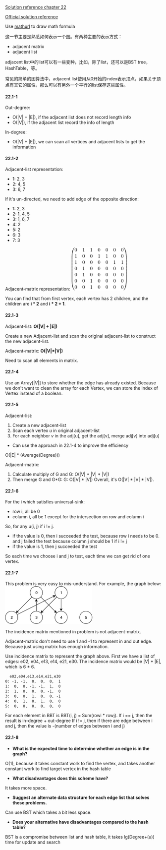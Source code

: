 [Solution reference chapter 22](https://sites.math.rutgers.edu/~ajl213/CLRS/Ch22.pdf)

[Official solution reference](https://walkccc.github.io/CLRS/)

Use [mathurl](http://mathurl.com/) to draw math formula 

这一节主要是熟悉如何表示一个图。有两种主要的表示方式：
* adjacent matrix
* adjacent list

adjacent list中的list可以有一些变种，比如，除了list，还可以是BST tree，HashTable，等。

常见的简单的图算法中，adjacent list使用从0开始的index表示顶点，如果关于顶点有其它的属性，那么可以有另外一个平行的list保存这些属性。

#### 22.1-1

Out-degree:
* O(|V| + |E|), if the adjacent list does not record length info
* O(|V|), if the adjacent list record the info of length

In-degree:
* O(|V| + |E|), we can scan all vertices and adjacent lists to get the information 

#### 22.1-2

Adjacent-list representation:

* 1: 2, 3
* 2: 4, 5
* 3: 6, 7

If it's un-directed, we need to add edge of the opposite direction:
* 1: 2, 3
* 2: 1, 4, 5
* 3: 1, 6, 7
* 4: 2
* 5: 2
* 6: 3
* 7: 3

Adjacent-matrix representation:
![Adjacent-matrix](images/c22.1.2.png)

You can find that from first vertex, each vertex has 2 children, and the children are **i * 2** and **i * 2 + 1**.  

#### 22.1-3

Adjacent-list: **O(|V| + |E|)**

Create a new Adjacent-list and scan the original adjacent-list to construct the new adjacent-list.


Adjacent-matrix:  **O(|V|\*|V|)**

Need to scan all elements in matrix.

#### 22.1-4

Use an Array[|V|] to store whether the edge has already existed. 
Because we don't want to clean the array for each Vertex, we can store the index of Vertex instead of a boolean.  

#### 22.1-5

Adjacent-list:
1. Create a new adjacent-list
2. Scan each vertex *u* in original adjacent-list
3. For each neighbor *v* in the adj[u], get the adj[v], merge adj[v] into adj[u]
- Can use the approach in 22.1-4 to improve the efficiency 

O(|E| * (Average(Degree)))

Adjacent-matrix:
1. Calculate multiply of G and G: O(|V| * |V| * |V|)
2. Then merge G and G*G: G: O(|V| * |V|)
Overall, it's O(|V| * |V| * |V|).

#### 22.1-6

For the i which satisfies universal-sink:
* row i, all be 0
* column i, all be 1 except for the intersection on row and column i

So, for any u(i, j) if i != j. 
* if the value is 0, then i succeeded the test, because row i needs to be 0. 
and j failed the test because column j should be 1 if i != j
* if the value is 1, then j succeeded the test

So each time we choose i and j to test, each time we can get rid of one vertex.


#### 22.1-7

This problem is very easy to mis-understand. For example, the graph below:
![graph](images/c22.1.7.1.png)

The incidence matrix mentioned in problem is not adjacent-matrix.

Adjacent-matrix don't need to use 1 and -1 to represent in and out edge. Because just using matrix has enough information.

Use incidence matrix to represent the graph above. First we have a list of edges:
e02, e04, e13, e14, e21, e30.
The incidence matrix would be |V| * |E|, which is 6 * 6.
```
  e02,e04,e13,e14,e21,e30
0: -1, -1,  0,  0,  0,  1
1:  0,  0, -1, -1,  1,  0
2:  1,  0,  0,  0, -1,  0
3:  0,  0,  1,  0,  0, -1
4:  0,  1,  0,  1,  0,  0
5:  0,  0,  0,  0,  0,  0
```

For each element in BBT is BBT(i, j) = Sum(rowi * rowj).
If i == j, then the result is in-degree + out-degree
If i != j, then if there are edge between i and j, then the value is -(number of edges between i and j)


#### 22.1-8
* **What is the expected time to determine whether an edge is in the graph?**

O(1), because it takes constant work to find the vertex, and takes another constant work to find target vertex in the hash table  

* **What disadvantages does this scheme have?**

It takes more space.

* **Suggest an alternate data structure for each edge list that solves these problems.**

Can use BST which takes a bit less space.

* **Does your alternative have disadvantages compared to the hash table?**

BST is a compromise between list and hash table, it takes lg(Degree+(u)) time for update and search